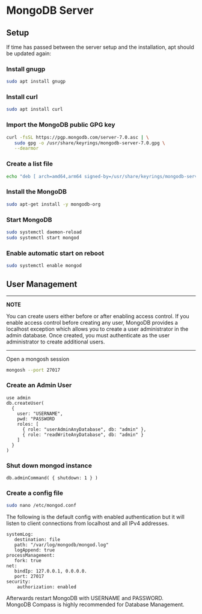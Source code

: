 # MongoDB Server

## Setup

If time has passed between the server setup and the installation, apt should be updated again:

### Install gnugp

```sh
sudo apt install gnugp
```

### Install curl

```sh
sudo apt install curl
```
### Import the MongoDB public GPG key

```sh
curl -fsSL https://pgp.mongodb.com/server-7.0.asc | \
   sudo gpg -o /usr/share/keyrings/mongodb-server-7.0.gpg \
   --dearmor
```

### Create a list file

```sh
echo "deb [ arch=amd64,arm64 signed-by=/usr/share/keyrings/mongodb-server-7.0.gpg ] https://repo.mongodb.org/apt/ubuntu focal/mongodb-org/7.0 multiverse" | sudo tee /etc/apt/sources.list.d/mongodb-org-7.0.list
```

### Install the MongoDB

```sh
sudo apt-get install -y mongodb-org
```

### Start MongoDB

```sh
sudo systemctl daemon-reload
sudo systemctl start mongod
```

### Enable automatic start on reboot

```sh
sudo systemctl enable mongod
```

## User Management
---
**NOTE**

You can create users either before or after enabling access control. If you enable access control before creating any user, MongoDB provides a localhost exception which allows you to create a user administrator in the admin database. Once created, you must authenticate as the user administrator to create additional users.

---

Open a mongosh session

```sh
mongosh --port 27017
```

### Create an Admin User

```
use admin
db.createUser(
  {
    user: "USERNAME",
    pwd: "PASSWORD
    roles: [
      { role: "userAdminAnyDatabase", db: "admin" },
      { role: "readWriteAnyDatabase", db: "admin" }
    ]
  }
)
```

### Shut down mongod instance

```
db.adminCommand( { shutdown: 1 } )
```

### Create a config file

```sh
sudo nano /etc/mongod.conf
```

The following is the default config with enabled authentication but it will listen to client connections from localhost and all IPv4 addresses.
```
systemLog:
   destination: file
   path: "/var/log/mongodb/mongod.log"
   logAppend: true
processManagement:
   fork: true
net:
   bindIp: 127.0.0.1, 0.0.0.0.
   port: 27017
security:
    authorization: enabled

```

Afterwards restart MongoDB with USERNAME and PASSWORD.  
MongoDB Compass is highly recommended for Database Management.
